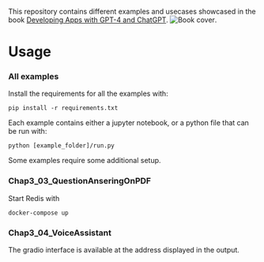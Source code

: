 This repository contains different examples and usecases showcased in the book [Developing Apps with GPT-4 and ChatGPT](https://appswithgpt.com/).
![Book cover](./images/cover.png).


# Usage

### All examples
Install the requirements for all the examples with:

    pip install -r requirements.txt

Each example contains either a jupyter notebook, or a python file that can be run with:

    python [example_folder]/run.py

Some examples require some additional setup.

### Chap3_03_QuestionAnseringOnPDF
Start Redis with

    docker-compose up

### Chap3_04_VoiceAssistant
The gradio interface is available at the address displayed in the output.
